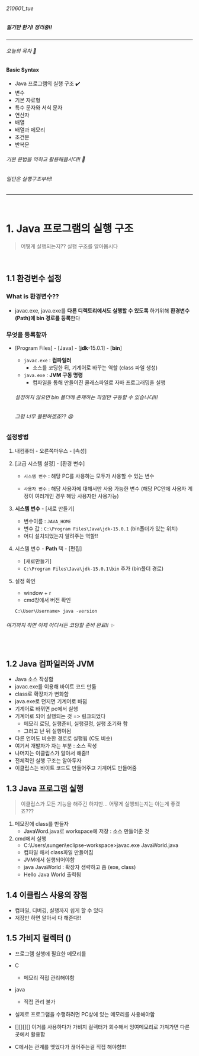 ###### 210601_tue

##### 필기만 한거! 정리중!!

<hr>

###### 오늘의 목차 :lemon:

#### Basic Syntax

- Java 프로그램의 실행 구조 :heavy_check_mark:
- 변수
- 기본 자료형
- 특수 문자와 서식 문자
- 연산자
- 배열
- 배열과 메모리
- 조건문
- 반복문

###### 기본 문법을 익히고 활용해봅시다!! :tropical_drink:

###### 일단은 실행구조부터!

<hr>
<br>

# 1. Java 프로그램의 실행 구조

> 어떻게 실행되는지?? 실행 구조를 알아봅시다

<br>

## 1.1 환경변수 설정

### What is 환경변수??

- javac.exe, java.exe를 **다른 디렉토리에서도 실행할 수 있도록** 하기위해 **환경변수(Path)에 bin 경로를 등록**한다

### 무엇을 등록할까

- [Program Files] - [Java] - [**jdk**-15.0.1] - [**bin**]
  
  - `javac.exe` : **컴파일러**
    - 소스를 코딩한 뒤, 기계어로 바꾸는 역할 (class 파일 생성)
  - `java.exe` : **JVM 구동 명령**
    - 컴파일을 통해 만들어진 쿨래스파일로 자바 프로그래밍을 실행
  
  ###### 설정하지 않으면 bin 폴더에 존재하는 파일만 구동할 수 있습니다!!! 
  
  ###### 그럼 너무 불편하겠죠?? :anguished:

### 설정방법

1. 내컴퓨터 - 오른쪽마우스 - [속성]

2. [고급 시스템 설정] - [환경 변수]

   - `시스템 변수` : 해당 PC를 사용하는 모두가 사용할 수 있는 변수

   - `사용자 변수` : 해당 사용자에 대해서만 사용 가능한 변수 (해당 PC안에 사용자 계정이 여러개인 경우 해당 사용자만 사용가능)

3. **시스템 변수** - [새로 만들기]

   - 변수이름 : `JAVA_HOME`
   - 변수 값 : `C:\Program Files\Java\jdk-15.0.1` (bin폴더가 있는 위치)
   - 어디 설치되었는지 알려주는 역할!!

4. 시스템 변수 - **Path** 택 - [편집] 

   - [새로만들기]
   - `C:\Program Files\Java\jdk-15.0.1\bin` 추가 (bin폴더 경로)

5. 설정 확인

   - window + r
   - cmd창에서 버전 확인

   ```shell
   C:\User\Username> java -version
   ```

###### 여기까지 하면 이제 어디서든 코딩할 준비 완료!! :sparkles:

<br>

## 1.2 Java 컴파일러와 JVM

- Java 소스 작성함
- javac.exe를 이용해 바이트 코드 만듦
- class로 확장자가 변화함
- java.exe로 던지면 기계어로 바뀜
- 기계어로 바뀌면 pc에서 실행
- 기계어로 되어 실행되는 것 => 링크되었다
  - 메모리 로딩, 실행준비, 실행결정, 실행 초기화 함
  - 그러고 난 뒤 실행이됨
- 다른 언어도 비슷한 경로로 실행됨 (C도 비슷)
- 여기서 개발자가 자는 부분 : 소스 작성
- 나머지는 이클립스가 알아서 해줌!!
- 전체적인 실행 구조는 알아두자
- 이클립스는 바이트 코드도 만들어주고 기계어도 만들어줌

## 1.3 Java 프로그램 실행

> 이클립스가 모든 기능을 해주긴 하지만... 어떻게 실행되는지는 아는게 좋겠죠???

1. 메모장에 class를 만들자
   - JavaWord.java로 workspace에 저장 : 소스 만들어준 것
2. cmd에서 실행
   - C:\Users\sungen\eclipse-workspace>javac.exe JavaWorld.java
   - 컴파일 해서 class파일 만들어짐
   - JVM에서 실행되어야함 
   - java JavaWorld : 확장자 생략하고 씀 (exe, class)
   - Hello Java World 출력됨

## 1.4 이클립스 사용의 장점

- 컴파일, 디버깅, 실행까지 쉽게 할 수 있다
- 저장만 하면 알아서 다 해준다!!

## 1.5 가비지 컬렉터 ()

- 프로그램 실행에 필요한 메모리를



- C
  - 메모리 직접 관리해야함
- java
  - 직접 관리 불가



- 실제로 프로그램을 수행하려면 PC상에 있는 메모리를 사용해야함
- [][][\]\[\] 이거를 사용하다가 가비지 컬렉터가 회수해서 잉여메모리로 가져가면 다른 곳에서 활용함
- C에서는 관계를 맺었다가 끊어주는걸 직접 해야함!!!

